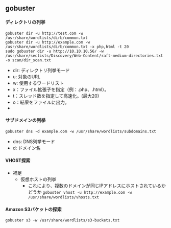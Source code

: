## gobuster
#### ディレクトリの列挙
`gobuster dir -u http://test.com -w /usr/share/wordlists/dirb/common.txt`  
`gobuster dir -u http://example.com -w /usr/share/wordlists/dirb/common.txt -x php,html -t 20`  
`sudo gobuster dir -u http://10.10.10.56/ -w /usr/share/seclists/Discovery/Web-Content/raft-medium-directories.txt -o scan/dir_scan.txt`
- dir: ディレクトリ列挙モード
- u: 対象のURL
- w: 使用するワードリスト
- x：ファイル拡張子を指定（例：.php、.html）。
- t：スレッド数を指定して高速化。(最大20)
- o：結果をファイルに出力。
- 
#### サブドメインの列挙
`gobuster dns -d example.com -w /usr/share/wordlists/subdomains.txt`
- dns: DNS列挙モード
- d: ドメイン名
#### VHOST探索
- 補足
  - 仮想ホストの列挙
    - これにより、複数のドメインが同じIPアドレスにホストされているかどうか
`gobuster vhost -u http://example.com -w /usr/share/wordlists/vhosts.txt`
#### Amazon S3バケットの探索
`gobuster s3 -w /usr/share/wordlists/s3-buckets.txt`
